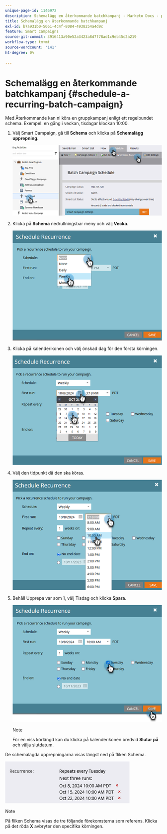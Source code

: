 ```yaml
---
unique-page-id: 1146972
description: Schemalägg en återkommande batchkampanj - Marketo Docs - produktdokumentation
title: Schemalägg en återkommande batchkampanj
exl-id: b7a931b0-5061-4c4f-8084-4938254a4d9c
feature: Smart Campaigns
source-git-commit: 3916413a90e52a3423a8d7f78ad1c9eb45c2a219
workflow-type: tm+mt
source-wordcount: '141'
ht-degree: 0%

---
```


# Schemalägg en återkommande batchkampanj {#schedule-a-recurring-batch-campaign}

Med Återkommande kan ni köra en gruppkampanj enligt ett regelbundet schema. Exempel: en gång i veckan, tisdagar klockan 10:00.

1. Välj Smart Campaign, gå till **Schema** och klicka på **Schemalägg upprepning**.

   ![](assets/schedule-a-recurring-batch-campaign-1.png)

1. Klicka på **Schema** nedrullningsbar meny och välj **Vecka**.

   ![](assets/schedule-a-recurring-batch-campaign-2.png)

1. Klicka på kalenderikonen och välj önskad dag för den första körningen.

   ![](assets/schedule-a-recurring-batch-campaign-3.png)

1. Välj den tidpunkt då den ska köras.

   ![](assets/schedule-a-recurring-batch-campaign-4.png)

1. Behåll Upprepa var som 1, välj Tisdag och klicka **Spara**.

   ![](assets/schedule-a-recurring-batch-campaign-5.png)

   >[!NOTE]
   >
   >För en viss körlängd kan du klicka på kalenderikonen bredvid **Slutar på** och välja slutdatum.

De schemalagda upprepningarna visas längst ned på fliken Schema.

![](assets/schedule-a-recurring-batch-campaign-6.png)

>[!NOTE]
>
>På fliken Schema visas de tre följande förekomsterna som referens. Klicka på det röda **X** avbryter den specifika körningen.
